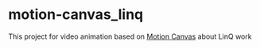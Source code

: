 # motion-canvas_linq
This project for video animation based on [Motion Canvas](https://motioncanvas.io) about LinQ work
